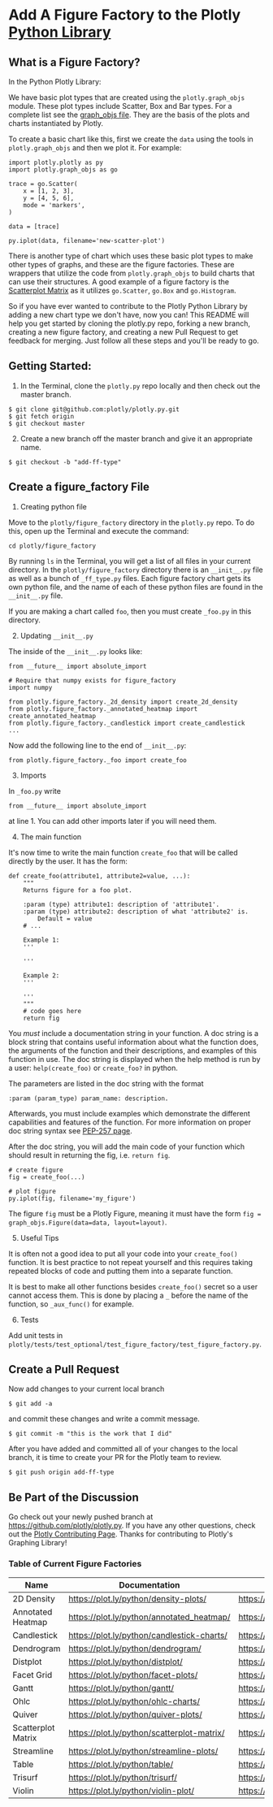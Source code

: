 # Add A Figure Factory to the Plotly [Python Library](https://plot.ly/python/)

## What is a Figure Factory?
In the Python Plotly Library:

We have basic plot types that are created using the `plotly.graph_objs` module.
These plot types include Scatter, Box and Bar types. For a complete list see the [graph_objs file](https://github.com/plotly/plotly.py/blob/master/plotly/graph_objs/graph_objs.py). They are the basis of the plots and charts instantiated by Plotly.

To create a basic chart like this, first we create the `data` using the tools in `plotly.graph_objs` and then we plot it. For example:

```
import plotly.plotly as py
import plotly.graph_objs as go

trace = go.Scatter(
    x = [1, 2, 3],
    y = [4, 5, 6],
    mode = 'markers',
)

data = [trace]

py.iplot(data, filename='new-scatter-plot')
```

There is another type of chart which uses these basic plot types to make other types of graphs, and these are the figure factories. These are wrappers that utilize the code from `plotly.graph_objs` to build charts that can use their structures. A good example of a figure factory is the [Scatterplot Matrix](https://plot.ly/python/scatterplot-matrix/) as it utilizes `go.Scatter`, `go.Box` and `go.Histogram`.

So if you have ever wanted to contribute to the Plotly Python Library by adding a new chart type we don't have, now you can! This README will help you get started by cloning the plotly.py repo, forking a new branch, creating a new figure factory, and creating a new Pull Request to get feedback for merging. Just follow all these steps and you'll be ready to go.

## Getting Started:
1. In the Terminal, clone the `plotly.py` repo locally and then check out the master branch.

```
$ git clone git@github.com:plotly/plotly.py.git
$ git fetch origin
$ git checkout master
```

2. Create a new branch off the master branch and give it an appropriate name.

```
$ git checkout -b "add-ff-type"
```

## Create a figure_factory File
1. Creating python file

Move to the `plotly/figure_factory` directory in the `plotly.py` repo. To do this, open up the Terminal and execute the command:

```
cd plotly/figure_factory
```

By running `ls` in the Terminal, you will get a list of all files in your current directory. In the `plotly/figure_factory` directory there is an `__init__.py` file as well as a bunch of `_ff_type.py` files. Each figure factory chart gets its own python file, and the name of each of these python files are found in the `__init__.py` file.

If you are making a chart called `foo`, then you must create `_foo.py` in this directory.


2. Updating `__init__.py`

The inside of the `__init__.py` looks like:

```
from __future__ import absolute_import

# Require that numpy exists for figure_factory
import numpy

from plotly.figure_factory._2d_density import create_2d_density
from plotly.figure_factory._annotated_heatmap import create_annotated_heatmap
from plotly.figure_factory._candlestick import create_candlestick
...
```

Now add the following line to the end of `__init__.py`:

```
from plotly.figure_factory._foo import create_foo
```

3. Imports

In `_foo.py` write

```
from __future__ import absolute_import
```

at line 1. You can add other imports later if you will need them.

4. The main function

It's now time to write the main function `create_foo` that will be called directly by the user. It has the form:

```
def create_foo(attribute1, attribute2=value, ...):
    """
    Returns figure for a foo plot.

    :param (type) attribute1: description of 'attribute1'.
    :param (type) attribute2: description of what 'attribute2' is.
        Default = value
    # ...
    
    Example 1:
    '''
    
    '''
    
    Example 2:
    '''
    
    '''
    """
    # code goes here
    return fig
```

You _must_ include a documentation string in your function. A doc string is a block string that contains useful information about what the function does, the arguments of the function and their descriptions, and examples of this function in use. The doc string is displayed when the help method is run by a user: `help(create_foo)` or `create_foo?` in python.

The parameters are listed in the doc string with the format
```
:param (param_type) param_name: description.
```
Afterwards, you must include examples which demonstrate the different capabilities and features of the function. For more information on proper doc string syntax see [PEP-257 page](https://www.python.org/dev/peps/pep-0257/).

After the doc string, you will add the main code of your function which should result in returning the fig, i.e. `return fig`.

```
# create figure
fig = create_foo(...)

# plot figure
py.iplot(fig, filename='my_figure')
```

The figure `fig` must be a Plotly Figure, meaning it must have the form `fig = graph_objs.Figure(data=data, layout=layout)`.

5. Useful Tips

It is often not a good idea to put all your code into your `create_foo()` function. It is best practice to not repeat yourself and this requires taking repeated blocks of code and putting them into a separate function.

It is best to make all other functions besides `create_foo()` secret so a user cannot access them. This is done by placing a `_` before the name of the function, so `_aux_func()` for example.

6. Tests

Add unit tests in 
`plotly/tests/test_optional/test_figure_factory/test_figure_factory.py`.

## Create a Pull Request

Now add changes to your current local branch

```
$ git add -a
```

and commit these changes and write a commit message.

```
$ git commit -m "this is the work that I did"
```

After you have added and committed all of your changes to the local branch, it is time to create your PR for the Plotly team to review.

```
$ git push origin add-ff-type
```

## Be Part of the Discussion

Go check out your newly pushed branch at https://github.com/plotly/plotly.py. If you have any other questions, check out the [Plotly Contributing Page](https://github.com/plotly/plotly.py/blob/master/contributing.md). Thanks for contributing to Plotly's Graphing Library!

### Table of Current Figure Factories
| Name              | Documentation                             | In GitHub     |
| ----------------- | ----------------------------------------- | ------------- |
| 2D Density        | https://plot.ly/python/density-plots/     |https://github.com/plotly/plotly.py/blob/master/plotly/figure_factory/_2d_density.py|
| Annotated Heatmap | https://plot.ly/python/annotated_heatmap/ |https://github.com/plotly/plotly.py/blob/master/plotly/figure_factory/_annotated_heatmap.py|
| Candlestick       | https://plot.ly/python/candlestick-charts/|https://github.com/plotly/plotly.py/blob/master/plotly/figure_factory/_candlestick.py|
| Dendrogram        | https://plot.ly/python/dendrogram/        |https://github.com/plotly/plotly.py/blob/master/plotly/figure_factory/_dendrogram.py|
| Distplot          | https://plot.ly/python/distplot/          |https://github.com/plotly/plotly.py/blob/master/plotly/figure_factory/_distplot.py|
| Facet Grid        | https://plot.ly/python/facet-plots/       |https://github.com/plotly/plotly.py/blob/master/plotly/figure_factory/_facet_grid.py|
| Gantt             | https://plot.ly/python/gantt/             |https://github.com/plotly/plotly.py/blob/master/plotly/figure_factory/_gantt.py|
| Ohlc              | https://plot.ly/python/ohlc-charts/       |https://github.com/plotly/plotly.py/blob/master/plotly/figure_factory/_ohlc.py|
| Quiver            | https://plot.ly/python/quiver-plots/      |https://github.com/plotly/plotly.py/blob/master/plotly/figure_factory/_quiver.py|
| Scatterplot Matrix| https://plot.ly/python/scatterplot-matrix/|https://github.com/plotly/plotly.py/blob/master/plotly/figure_factory/_scatterplot.py|
| Streamline        | https://plot.ly/python/streamline-plots/  |https://github.com/plotly/plotly.py/blob/master/plotly/figure_factory/_streamline.py|
| Table             | https://plot.ly/python/table/             |https://github.com/plotly/plotly.py/blob/master/plotly/figure_factory/_table.py|
| Trisurf           | https://plot.ly/python/trisurf/           |https://github.com/plotly/plotly.py/blob/master/plotly/figure_factory/_trisurf.py|
| Violin            | https://plot.ly/python/violin-plot/       |https://github.com/plotly/plotly.py/blob/master/plotly/figure_factory/_violin.py|
